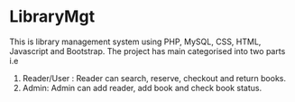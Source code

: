 # LibraryMgt
This is library management system using PHP, MySQL, CSS, HTML, Javascript and Bootstrap. 
The project has main categorised into two parts i.e
1. Reader/User : Reader can search, reserve, checkout and return books.
2. Admin: Admin can add reader, add book and check book status.
